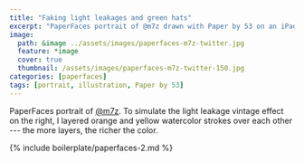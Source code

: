 ```yaml
---
title: "Faking light leakages and green hats"
excerpt: "PaperFaces portrait of @m7z drawn with Paper by 53 on an iPad."
image: 
  path: &image ../assets/images/paperfaces-m7z-twitter.jpg 
  feature: *image
  cover: true
  thumbnail: /assets/images/paperfaces-m7z-twitter-150.jpg
categories: [paperfaces]
tags: [portrait, illustration, Paper by 53]
---
```


PaperFaces portrait of [@m7z](https://twitter.com/m7z). To simulate the light leakage vintage effect on the right, I layered orange and yellow watercolor strokes over each other --- the more layers, the richer the color.

{% include boilerplate/paperfaces-2.md %}
